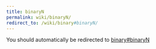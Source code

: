 ```yaml
---
title: binaryN
permalink: wiki/binaryN/
redirect_to: /wiki/binary#binaryN/
---
```


You should automatically be redirected to [binary#binaryN](/wiki/binary#binaryN/)
